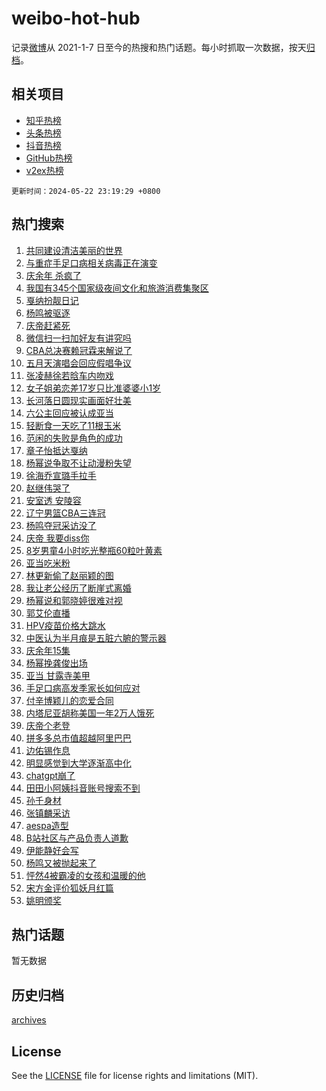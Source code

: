 # weibo-hot-hub

记录[微博](https://www.weibo.com)从 2021-1-7 日至今的热搜和热门话题。每小时抓取一次数据，按天[归档](archives)。

## 相关项目

- [知乎热榜](https://github.com/snaildev/zhihu-hot-hub)
- [头条热榜](https://github.com/snaildev/toutiao-hot-hub)
- [抖音热榜](https://github.com/snaildev/douyin-hot-hub)
- [GitHub热榜](https://github.com/snaildev/github-hot-hub)
- [v2ex热榜](https://github.com/snaildev/v2ex-hot-hub)


`更新时间：2024-05-22 23:19:29 +0800`

## 热门搜索

1. [共同建设清洁美丽的世界](https://m.weibo.cn/search?containerid=100103type%3D1%26t%3D10%26q%3D%23%E5%85%B1%E5%90%8C%E5%BB%BA%E8%AE%BE%E6%B8%85%E6%B4%81%E7%BE%8E%E4%B8%BD%E7%9A%84%E4%B8%96%E7%95%8C%23&stream_entry_id=51&isnewpage=1&extparam=seat%3D1%26dgr%3D0%26cate%3D10103%26q%3D%2523%25E5%2585%25B1%25E5%2590%258C%25E5%25BB%25BA%25E8%25AE%25BE%25E6%25B8%2585%25E6%25B4%2581%25E7%25BE%258E%25E4%25B8%25BD%25E7%259A%2584%25E4%25B8%2596%25E7%2595%258C%2523%26pos%3D0%26filter_type%3Drealtimehot%26stream_entry_id%3D51%26c_type%3D51%26display_time%3D1716391167%26pre_seqid%3D171639116777304132155)
1. [与重症手足口病相关病毒正在演变](https://m.weibo.cn/search?containerid=100103type%3D1%26t%3D10%26q%3D%23%E4%B8%8E%E9%87%8D%E7%97%87%E6%89%8B%E8%B6%B3%E5%8F%A3%E7%97%85%E7%9B%B8%E5%85%B3%E7%97%85%E6%AF%92%E6%AD%A3%E5%9C%A8%E6%BC%94%E5%8F%98%23&stream_entry_id=31&isnewpage=1&extparam=seat%3D1%26lcate%3D5001%26cate%3D5001%26pos%3D0%26realpos%3D1%26stream_entry_id%3D31%26band_rank%3D1%26dgr%3D0%26q%3D%2523%25E4%25B8%258E%25E9%2587%258D%25E7%2597%2587%25E6%2589%258B%25E8%25B6%25B3%25E5%258F%25A3%25E7%2597%2585%25E7%259B%25B8%25E5%2585%25B3%25E7%2597%2585%25E6%25AF%2592%25E6%25AD%25A3%25E5%259C%25A8%25E6%25BC%2594%25E5%258F%2598%2523%26filter_type%3Drealtimehot%26flag%3D1%26c_type%3D31%26display_time%3D1716391167%26pre_seqid%3D171639116777304132155)
1. [庆余年 杀疯了](https://m.weibo.cn/search?containerid=100103type%3D1%26t%3D10%26q%3D%E5%BA%86%E4%BD%99%E5%B9%B4+%E6%9D%80%E7%96%AF%E4%BA%86&stream_entry_id=31&isnewpage=1&extparam=seat%3D1%26lcate%3D5001%26cate%3D5001%26pos%3D1%26realpos%3D2%26stream_entry_id%3D31%26band_rank%3D2%26dgr%3D0%26q%3D%25E5%25BA%2586%25E4%25BD%2599%25E5%25B9%25B4%2520%25E6%259D%2580%25E7%2596%25AF%25E4%25BA%2586%26filter_type%3Drealtimehot%26flag%3D2%26c_type%3D31%26display_time%3D1716391167%26pre_seqid%3D171639116777304132155)
1. [我国有345个国家级夜间文化和旅游消费集聚区](https://m.weibo.cn/search?containerid=100103type%3D1%26t%3D10%26q%3D%23%E6%88%91%E5%9B%BD%E6%9C%89345%E4%B8%AA%E5%9B%BD%E5%AE%B6%E7%BA%A7%E5%A4%9C%E9%97%B4%E6%96%87%E5%8C%96%E5%92%8C%E6%97%85%E6%B8%B8%E6%B6%88%E8%B4%B9%E9%9B%86%E8%81%9A%E5%8C%BA%23&stream_entry_id=31&isnewpage=1&extparam=seat%3D1%26lcate%3D5001%26cate%3D5001%26pos%3D2%26realpos%3D3%26stream_entry_id%3D31%26band_rank%3D3%26dgr%3D0%26q%3D%2523%25E6%2588%2591%25E5%259B%25BD%25E6%259C%2589345%25E4%25B8%25AA%25E5%259B%25BD%25E5%25AE%25B6%25E7%25BA%25A7%25E5%25A4%259C%25E9%2597%25B4%25E6%2596%2587%25E5%258C%2596%25E5%2592%258C%25E6%2597%2585%25E6%25B8%25B8%25E6%25B6%2588%25E8%25B4%25B9%25E9%259B%2586%25E8%2581%259A%25E5%258C%25BA%2523%26filter_type%3Drealtimehot%26flag%3D0%26c_type%3D31%26display_time%3D1716391167%26pre_seqid%3D171639116777304132155)
1. [戛纳扮靓日记](https://m.weibo.cn/search?containerid=100103type%3D1%26t%3D10%26q%3D%23%E6%88%9B%E7%BA%B3%E6%89%AE%E9%9D%93%E6%97%A5%E8%AE%B0%23&stream_entry_id=31&isnewpage=1&extparam=seat%3D1%26lcate%3D5001%26cate%3D5001%26pos%3D3%26stream_entry_id%3D31%26band_rank%3D4%26dgr%3D0%26q%3D%2523%25E6%2588%259B%25E7%25BA%25B3%25E6%2589%25AE%25E9%259D%2593%25E6%2597%25A5%25E8%25AE%25B0%2523%26is_ad_pos%3D1%26filter_type%3Drealtimehot%26adid%3D237703%26c_type%3D31%26display_time%3D1716391167%26pre_seqid%3D171639116777304132155)
1. [杨鸣被驱逐](https://m.weibo.cn/search?containerid=100103type%3D1%26t%3D10%26q%3D%E6%9D%A8%E9%B8%A3%E8%A2%AB%E9%A9%B1%E9%80%90&stream_entry_id=31&isnewpage=1&extparam=seat%3D1%26lcate%3D5001%26cate%3D5001%26pos%3D4%26realpos%3D4%26stream_entry_id%3D31%26band_rank%3D4%26dgr%3D0%26q%3D%25E6%259D%25A8%25E9%25B8%25A3%25E8%25A2%25AB%25E9%25A9%25B1%25E9%2580%2590%26filter_type%3Drealtimehot%26flag%3D2%26c_type%3D31%26display_time%3D1716391167%26pre_seqid%3D171639116777304132155)
1. [庆帝赶紧死](https://m.weibo.cn/search?containerid=100103type%3D1%26t%3D10%26q%3D%E5%BA%86%E5%B8%9D%E8%B5%B6%E7%B4%A7%E6%AD%BB&stream_entry_id=31&isnewpage=1&extparam=seat%3D1%26lcate%3D5001%26cate%3D5001%26pos%3D5%26realpos%3D5%26stream_entry_id%3D31%26band_rank%3D5%26dgr%3D0%26q%3D%25E5%25BA%2586%25E5%25B8%259D%25E8%25B5%25B6%25E7%25B4%25A7%25E6%25AD%25BB%26filter_type%3Drealtimehot%26flag%3D0%26c_type%3D31%26display_time%3D1716391167%26pre_seqid%3D171639116777304132155)
1. [微信扫一扫加好友有讲究吗](https://m.weibo.cn/search?containerid=100103type%3D1%26t%3D10%26q%3D%23%E5%BE%AE%E4%BF%A1%E6%89%AB%E4%B8%80%E6%89%AB%E5%8A%A0%E5%A5%BD%E5%8F%8B%E6%9C%89%E8%AE%B2%E7%A9%B6%E5%90%97%23&stream_entry_id=31&isnewpage=1&extparam=seat%3D1%26lcate%3D5001%26cate%3D5001%26pos%3D6%26realpos%3D6%26stream_entry_id%3D31%26band_rank%3D6%26dgr%3D0%26q%3D%2523%25E5%25BE%25AE%25E4%25BF%25A1%25E6%2589%25AB%25E4%25B8%2580%25E6%2589%25AB%25E5%258A%25A0%25E5%25A5%25BD%25E5%258F%258B%25E6%259C%2589%25E8%25AE%25B2%25E7%25A9%25B6%25E5%2590%2597%2523%26filter_type%3Drealtimehot%26flag%3D2%26c_type%3D31%26display_time%3D1716391167%26pre_seqid%3D171639116777304132155)
1. [CBA总决赛赖冠霖来解说了](https://m.weibo.cn/search?containerid=100103type%3D1%26t%3D10%26q%3D%23CBA%E6%80%BB%E5%86%B3%E8%B5%9B%E8%B5%96%E5%86%A0%E9%9C%96%E6%9D%A5%E8%A7%A3%E8%AF%B4%E4%BA%86%23&stream_entry_id=31&isnewpage=1&extparam=seat%3D1%26lcate%3D5001%26cate%3D5001%26pos%3D7%26stream_entry_id%3D31%26band_rank%3D7%26dgr%3D0%26q%3D%2523CBA%25E6%2580%25BB%25E5%2586%25B3%25E8%25B5%259B%25E8%25B5%2596%25E5%2586%25A0%25E9%259C%2596%25E6%259D%25A5%25E8%25A7%25A3%25E8%25AF%25B4%25E4%25BA%2586%2523%26is_ad_pos%3D1%26filter_type%3Drealtimehot%26adid%3D237614%26c_type%3D31%26display_time%3D1716391167%26pre_seqid%3D171639116777304132155)
1. [五月天演唱会回应假唱争议](https://m.weibo.cn/search?containerid=100103type%3D1%26t%3D10%26q%3D%23%E4%BA%94%E6%9C%88%E5%A4%A9%E6%BC%94%E5%94%B1%E4%BC%9A%E5%9B%9E%E5%BA%94%E5%81%87%E5%94%B1%E4%BA%89%E8%AE%AE%23&stream_entry_id=31&isnewpage=1&extparam=seat%3D1%26lcate%3D5001%26cate%3D5001%26pos%3D8%26realpos%3D7%26stream_entry_id%3D31%26band_rank%3D7%26dgr%3D0%26q%3D%2523%25E4%25BA%2594%25E6%259C%2588%25E5%25A4%25A9%25E6%25BC%2594%25E5%2594%25B1%25E4%25BC%259A%25E5%259B%259E%25E5%25BA%2594%25E5%2581%2587%25E5%2594%25B1%25E4%25BA%2589%25E8%25AE%25AE%2523%26filter_type%3Drealtimehot%26flag%3D1%26c_type%3D31%26display_time%3D1716391167%26pre_seqid%3D171639116777304132155)
1. [张凌赫徐若晗车内吻戏](https://m.weibo.cn/search?containerid=100103type%3D1%26t%3D10%26q%3D%23%E5%BC%A0%E5%87%8C%E8%B5%AB%E5%BE%90%E8%8B%A5%E6%99%97%E8%BD%A6%E5%86%85%E5%90%BB%E6%88%8F%23&stream_entry_id=31&isnewpage=1&extparam=seat%3D1%26lcate%3D5001%26cate%3D5001%26pos%3D9%26realpos%3D8%26stream_entry_id%3D31%26band_rank%3D8%26dgr%3D0%26q%3D%2523%25E5%25BC%25A0%25E5%2587%258C%25E8%25B5%25AB%25E5%25BE%2590%25E8%258B%25A5%25E6%2599%2597%25E8%25BD%25A6%25E5%2586%2585%25E5%2590%25BB%25E6%2588%258F%2523%26filter_type%3Drealtimehot%26flag%3D2%26c_type%3D31%26display_time%3D1716391167%26pre_seqid%3D171639116777304132155)
1. [女子姐弟恋差17岁只比准婆婆小1岁](https://m.weibo.cn/search?containerid=100103type%3D1%26t%3D10%26q%3D%23%E5%A5%B3%E5%AD%90%E5%A7%90%E5%BC%9F%E6%81%8B%E5%B7%AE17%E5%B2%81%E5%8F%AA%E6%AF%94%E5%87%86%E5%A9%86%E5%A9%86%E5%B0%8F1%E5%B2%81%23&stream_entry_id=31&isnewpage=1&extparam=seat%3D1%26lcate%3D5001%26cate%3D5001%26pos%3D10%26realpos%3D9%26stream_entry_id%3D31%26band_rank%3D9%26dgr%3D0%26q%3D%2523%25E5%25A5%25B3%25E5%25AD%2590%25E5%25A7%2590%25E5%25BC%259F%25E6%2581%258B%25E5%25B7%25AE17%25E5%25B2%2581%25E5%258F%25AA%25E6%25AF%2594%25E5%2587%2586%25E5%25A9%2586%25E5%25A9%2586%25E5%25B0%258F1%25E5%25B2%2581%2523%26filter_type%3Drealtimehot%26flag%3D0%26c_type%3D31%26display_time%3D1716391167%26pre_seqid%3D171639116777304132155)
1. [长河落日圆现实画面好壮美](https://m.weibo.cn/search?containerid=100103type%3D1%26t%3D10%26q%3D%23%E9%95%BF%E6%B2%B3%E8%90%BD%E6%97%A5%E5%9C%86%E7%8E%B0%E5%AE%9E%E7%94%BB%E9%9D%A2%E5%A5%BD%E5%A3%AE%E7%BE%8E%23&stream_entry_id=31&isnewpage=1&extparam=seat%3D1%26lcate%3D5001%26cate%3D5001%26pos%3D11%26realpos%3D10%26stream_entry_id%3D31%26band_rank%3D10%26dgr%3D0%26q%3D%2523%25E9%2595%25BF%25E6%25B2%25B3%25E8%2590%25BD%25E6%2597%25A5%25E5%259C%2586%25E7%258E%25B0%25E5%25AE%259E%25E7%2594%25BB%25E9%259D%25A2%25E5%25A5%25BD%25E5%25A3%25AE%25E7%25BE%258E%2523%26filter_type%3Drealtimehot%26flag%3D32768%26c_type%3D31%26display_time%3D1716391167%26pre_seqid%3D171639116777304132155)
1. [六公主回应被认成亚当](https://m.weibo.cn/search?containerid=100103type%3D1%26t%3D10%26q%3D%23%E5%85%AD%E5%85%AC%E4%B8%BB%E5%9B%9E%E5%BA%94%E8%A2%AB%E8%AE%A4%E6%88%90%E4%BA%9A%E5%BD%93%23&stream_entry_id=31&isnewpage=1&extparam=seat%3D1%26lcate%3D5001%26cate%3D5001%26pos%3D12%26realpos%3D11%26stream_entry_id%3D31%26band_rank%3D11%26dgr%3D0%26q%3D%2523%25E5%2585%25AD%25E5%2585%25AC%25E4%25B8%25BB%25E5%259B%259E%25E5%25BA%2594%25E8%25A2%25AB%25E8%25AE%25A4%25E6%2588%2590%25E4%25BA%259A%25E5%25BD%2593%2523%26filter_type%3Drealtimehot%26flag%3D1%26c_type%3D31%26display_time%3D1716391167%26pre_seqid%3D171639116777304132155)
1. [轻断食一天吃了11根玉米](https://m.weibo.cn/search?containerid=100103type%3D1%26t%3D10%26q%3D%23%E8%BD%BB%E6%96%AD%E9%A3%9F%E4%B8%80%E5%A4%A9%E5%90%83%E4%BA%8611%E6%A0%B9%E7%8E%89%E7%B1%B3%23&stream_entry_id=31&isnewpage=1&extparam=seat%3D1%26lcate%3D5001%26cate%3D5001%26pos%3D13%26realpos%3D12%26stream_entry_id%3D31%26band_rank%3D12%26dgr%3D0%26q%3D%2523%25E8%25BD%25BB%25E6%2596%25AD%25E9%25A3%259F%25E4%25B8%2580%25E5%25A4%25A9%25E5%2590%2583%25E4%25BA%258611%25E6%25A0%25B9%25E7%258E%2589%25E7%25B1%25B3%2523%26filter_type%3Drealtimehot%26flag%3D0%26c_type%3D31%26display_time%3D1716391167%26pre_seqid%3D171639116777304132155)
1. [范闲的失败是角色的成功](https://m.weibo.cn/search?containerid=100103type%3D1%26t%3D10%26q%3D%23%E8%8C%83%E9%97%B2%E7%9A%84%E5%A4%B1%E8%B4%A5%E6%98%AF%E8%A7%92%E8%89%B2%E7%9A%84%E6%88%90%E5%8A%9F%23&stream_entry_id=31&isnewpage=1&extparam=seat%3D1%26lcate%3D5001%26cate%3D5001%26pos%3D14%26realpos%3D13%26stream_entry_id%3D31%26band_rank%3D13%26dgr%3D0%26q%3D%2523%25E8%258C%2583%25E9%2597%25B2%25E7%259A%2584%25E5%25A4%25B1%25E8%25B4%25A5%25E6%2598%25AF%25E8%25A7%2592%25E8%2589%25B2%25E7%259A%2584%25E6%2588%2590%25E5%258A%259F%2523%26filter_type%3Drealtimehot%26flag%3D1%26c_type%3D31%26display_time%3D1716391167%26pre_seqid%3D171639116777304132155)
1. [章子怡抵达戛纳](https://m.weibo.cn/search?containerid=100103type%3D1%26t%3D10%26q%3D%23%E7%AB%A0%E5%AD%90%E6%80%A1%E6%8A%B5%E8%BE%BE%E6%88%9B%E7%BA%B3%23&stream_entry_id=31&isnewpage=1&extparam=seat%3D1%26lcate%3D5001%26cate%3D5001%26pos%3D15%26realpos%3D14%26stream_entry_id%3D31%26band_rank%3D14%26dgr%3D0%26q%3D%2523%25E7%25AB%25A0%25E5%25AD%2590%25E6%2580%25A1%25E6%258A%25B5%25E8%25BE%25BE%25E6%2588%259B%25E7%25BA%25B3%2523%26filter_type%3Drealtimehot%26flag%3D1%26c_type%3D31%26display_time%3D1716391167%26pre_seqid%3D171639116777304132155)
1. [杨幂说争取不让动漫粉失望](https://m.weibo.cn/search?containerid=100103type%3D1%26t%3D10%26q%3D%23%E6%9D%A8%E5%B9%82%E8%AF%B4%E4%BA%89%E5%8F%96%E4%B8%8D%E8%AE%A9%E5%8A%A8%E6%BC%AB%E7%B2%89%E5%A4%B1%E6%9C%9B%23&stream_entry_id=31&isnewpage=1&extparam=seat%3D1%26lcate%3D5001%26cate%3D5001%26pos%3D16%26realpos%3D15%26stream_entry_id%3D31%26band_rank%3D15%26dgr%3D0%26q%3D%2523%25E6%259D%25A8%25E5%25B9%2582%25E8%25AF%25B4%25E4%25BA%2589%25E5%258F%2596%25E4%25B8%258D%25E8%25AE%25A9%25E5%258A%25A8%25E6%25BC%25AB%25E7%25B2%2589%25E5%25A4%25B1%25E6%259C%259B%2523%26filter_type%3Drealtimehot%26flag%3D0%26c_type%3D31%26display_time%3D1716391167%26pre_seqid%3D171639116777304132155)
1. [徐海乔宣璐手拉手](https://m.weibo.cn/search?containerid=100103type%3D1%26t%3D10%26q%3D%E5%BE%90%E6%B5%B7%E4%B9%94%E5%AE%A3%E7%92%90%E6%89%8B%E6%8B%89%E6%89%8B&stream_entry_id=31&isnewpage=1&extparam=seat%3D1%26lcate%3D5001%26cate%3D5001%26pos%3D17%26realpos%3D16%26stream_entry_id%3D31%26band_rank%3D16%26dgr%3D0%26q%3D%25E5%25BE%2590%25E6%25B5%25B7%25E4%25B9%2594%25E5%25AE%25A3%25E7%2592%2590%25E6%2589%258B%25E6%258B%2589%25E6%2589%258B%26filter_type%3Drealtimehot%26flag%3D2%26c_type%3D31%26display_time%3D1716391167%26pre_seqid%3D171639116777304132155)
1. [赵继伟哭了](https://m.weibo.cn/search?containerid=100103type%3D1%26t%3D10%26q%3D%23%E8%B5%B5%E7%BB%A7%E4%BC%9F%E5%93%AD%E4%BA%86%23&stream_entry_id=31&isnewpage=1&extparam=seat%3D1%26lcate%3D5001%26cate%3D5001%26pos%3D18%26realpos%3D17%26stream_entry_id%3D31%26band_rank%3D17%26dgr%3D0%26q%3D%2523%25E8%25B5%25B5%25E7%25BB%25A7%25E4%25BC%259F%25E5%2593%25AD%25E4%25BA%2586%2523%26filter_type%3Drealtimehot%26flag%3D1%26c_type%3D31%26display_time%3D1716391167%26pre_seqid%3D171639116777304132155)
1. [安室透 安陵容](https://m.weibo.cn/search?containerid=100103type%3D1%26t%3D10%26q%3D%E5%AE%89%E5%AE%A4%E9%80%8F+%E5%AE%89%E9%99%B5%E5%AE%B9&stream_entry_id=31&isnewpage=1&extparam=seat%3D1%26lcate%3D5001%26cate%3D5001%26pos%3D19%26realpos%3D18%26stream_entry_id%3D31%26band_rank%3D18%26dgr%3D0%26q%3D%25E5%25AE%2589%25E5%25AE%25A4%25E9%2580%258F%2520%25E5%25AE%2589%25E9%2599%25B5%25E5%25AE%25B9%26filter_type%3Drealtimehot%26flag%3D0%26c_type%3D31%26display_time%3D1716391167%26pre_seqid%3D171639116777304132155)
1. [辽宁男篮CBA三连冠](https://m.weibo.cn/search?containerid=100103type%3D1%26t%3D10%26q%3D%23%E8%BE%BD%E5%AE%81%E7%94%B7%E7%AF%AECBA%E4%B8%89%E8%BF%9E%E5%86%A0%23&stream_entry_id=31&isnewpage=1&extparam=seat%3D1%26lcate%3D5001%26cate%3D5001%26pos%3D20%26realpos%3D19%26stream_entry_id%3D31%26band_rank%3D19%26dgr%3D0%26q%3D%2523%25E8%25BE%25BD%25E5%25AE%2581%25E7%2594%25B7%25E7%25AF%25AECBA%25E4%25B8%2589%25E8%25BF%259E%25E5%2586%25A0%2523%26filter_type%3Drealtimehot%26flag%3D0%26c_type%3D31%26display_time%3D1716391167%26pre_seqid%3D171639116777304132155)
1. [杨鸣夺冠采访没了](https://m.weibo.cn/search?containerid=100103type%3D1%26t%3D10%26q%3D%23%E6%9D%A8%E9%B8%A3%E5%A4%BA%E5%86%A0%E9%87%87%E8%AE%BF%E6%B2%A1%E4%BA%86%23&stream_entry_id=31&isnewpage=1&extparam=seat%3D1%26lcate%3D5001%26cate%3D5001%26pos%3D21%26realpos%3D20%26stream_entry_id%3D31%26band_rank%3D20%26dgr%3D0%26q%3D%2523%25E6%259D%25A8%25E9%25B8%25A3%25E5%25A4%25BA%25E5%2586%25A0%25E9%2587%2587%25E8%25AE%25BF%25E6%25B2%25A1%25E4%25BA%2586%2523%26filter_type%3Drealtimehot%26flag%3D1%26c_type%3D31%26display_time%3D1716391167%26pre_seqid%3D171639116777304132155)
1. [庆帝 我要diss你](https://m.weibo.cn/search?containerid=100103type%3D1%26t%3D10%26q%3D%E5%BA%86%E5%B8%9D+%E6%88%91%E8%A6%81diss%E4%BD%A0&stream_entry_id=31&isnewpage=1&extparam=seat%3D1%26lcate%3D5001%26cate%3D5001%26pos%3D22%26realpos%3D21%26stream_entry_id%3D31%26band_rank%3D21%26dgr%3D0%26q%3D%25E5%25BA%2586%25E5%25B8%259D%2520%25E6%2588%2591%25E8%25A6%2581diss%25E4%25BD%25A0%26filter_type%3Drealtimehot%26flag%3D0%26c_type%3D31%26display_time%3D1716391167%26pre_seqid%3D171639116777304132155)
1. [8岁男童4小时吃光整瓶60粒叶黄素](https://m.weibo.cn/search?containerid=100103type%3D1%26t%3D10%26q%3D%238%E5%B2%81%E7%94%B7%E7%AB%A54%E5%B0%8F%E6%97%B6%E5%90%83%E5%85%89%E6%95%B4%E7%93%B660%E7%B2%92%E5%8F%B6%E9%BB%84%E7%B4%A0%23&stream_entry_id=31&isnewpage=1&extparam=seat%3D1%26lcate%3D5001%26cate%3D5001%26pos%3D23%26realpos%3D22%26stream_entry_id%3D31%26band_rank%3D22%26dgr%3D0%26q%3D%25238%25E5%25B2%2581%25E7%2594%25B7%25E7%25AB%25A54%25E5%25B0%258F%25E6%2597%25B6%25E5%2590%2583%25E5%2585%2589%25E6%2595%25B4%25E7%2593%25B660%25E7%25B2%2592%25E5%258F%25B6%25E9%25BB%2584%25E7%25B4%25A0%2523%26filter_type%3Drealtimehot%26flag%3D1%26c_type%3D31%26display_time%3D1716391167%26pre_seqid%3D171639116777304132155)
1. [亚当吃米粉](https://m.weibo.cn/search?containerid=100103type%3D1%26t%3D10%26q%3D%E4%BA%9A%E5%BD%93%E5%90%83%E7%B1%B3%E7%B2%89&stream_entry_id=31&isnewpage=1&extparam=seat%3D1%26lcate%3D5001%26cate%3D5001%26pos%3D24%26realpos%3D23%26stream_entry_id%3D31%26band_rank%3D23%26dgr%3D0%26q%3D%25E4%25BA%259A%25E5%25BD%2593%25E5%2590%2583%25E7%25B1%25B3%25E7%25B2%2589%26filter_type%3Drealtimehot%26flag%3D0%26c_type%3D31%26display_time%3D1716391167%26pre_seqid%3D171639116777304132155)
1. [林更新偷了赵丽颖的图](https://m.weibo.cn/search?containerid=100103type%3D1%26t%3D10%26q%3D%23%E6%9E%97%E6%9B%B4%E6%96%B0%E5%81%B7%E4%BA%86%E8%B5%B5%E4%B8%BD%E9%A2%96%E7%9A%84%E5%9B%BE%23&stream_entry_id=31&isnewpage=1&extparam=seat%3D1%26lcate%3D5001%26cate%3D5001%26pos%3D25%26realpos%3D24%26stream_entry_id%3D31%26band_rank%3D24%26dgr%3D0%26q%3D%2523%25E6%259E%2597%25E6%259B%25B4%25E6%2596%25B0%25E5%2581%25B7%25E4%25BA%2586%25E8%25B5%25B5%25E4%25B8%25BD%25E9%25A2%2596%25E7%259A%2584%25E5%259B%25BE%2523%26filter_type%3Drealtimehot%26flag%3D1%26c_type%3D31%26display_time%3D1716391167%26pre_seqid%3D171639116777304132155)
1. [我让老公经历了断崖式离婚](https://m.weibo.cn/search?containerid=100103type%3D1%26t%3D10%26q%3D%23%E6%88%91%E8%AE%A9%E8%80%81%E5%85%AC%E7%BB%8F%E5%8E%86%E4%BA%86%E6%96%AD%E5%B4%96%E5%BC%8F%E7%A6%BB%E5%A9%9A%23&stream_entry_id=31&isnewpage=1&extparam=seat%3D1%26lcate%3D5001%26cate%3D5001%26pos%3D26%26realpos%3D25%26stream_entry_id%3D31%26band_rank%3D25%26dgr%3D0%26q%3D%2523%25E6%2588%2591%25E8%25AE%25A9%25E8%2580%2581%25E5%2585%25AC%25E7%25BB%258F%25E5%258E%2586%25E4%25BA%2586%25E6%2596%25AD%25E5%25B4%2596%25E5%25BC%258F%25E7%25A6%25BB%25E5%25A9%259A%2523%26filter_type%3Drealtimehot%26flag%3D0%26c_type%3D31%26display_time%3D1716391167%26pre_seqid%3D171639116777304132155)
1. [杨幂说和郭晓婷很难对视](https://m.weibo.cn/search?containerid=100103type%3D1%26t%3D10%26q%3D%23%E6%9D%A8%E5%B9%82%E8%AF%B4%E5%92%8C%E9%83%AD%E6%99%93%E5%A9%B7%E5%BE%88%E9%9A%BE%E5%AF%B9%E8%A7%86%23&stream_entry_id=31&isnewpage=1&extparam=seat%3D1%26lcate%3D5001%26cate%3D5001%26pos%3D27%26realpos%3D26%26stream_entry_id%3D31%26band_rank%3D26%26dgr%3D0%26q%3D%2523%25E6%259D%25A8%25E5%25B9%2582%25E8%25AF%25B4%25E5%2592%258C%25E9%2583%25AD%25E6%2599%2593%25E5%25A9%25B7%25E5%25BE%2588%25E9%259A%25BE%25E5%25AF%25B9%25E8%25A7%2586%2523%26filter_type%3Drealtimehot%26flag%3D0%26c_type%3D31%26display_time%3D1716391167%26pre_seqid%3D171639116777304132155)
1. [郭艾伦直播](https://m.weibo.cn/search?containerid=100103type%3D1%26t%3D10%26q%3D%E9%83%AD%E8%89%BE%E4%BC%A6%E7%9B%B4%E6%92%AD&stream_entry_id=31&isnewpage=1&extparam=seat%3D1%26lcate%3D5001%26cate%3D5001%26pos%3D28%26realpos%3D27%26stream_entry_id%3D31%26band_rank%3D27%26dgr%3D0%26q%3D%25E9%2583%25AD%25E8%2589%25BE%25E4%25BC%25A6%25E7%259B%25B4%25E6%2592%25AD%26filter_type%3Drealtimehot%26flag%3D1%26c_type%3D31%26display_time%3D1716391167%26pre_seqid%3D171639116777304132155)
1. [HPV疫苗价格大跳水](https://m.weibo.cn/search?containerid=100103type%3D1%26t%3D10%26q%3D%23HPV%E7%96%AB%E8%8B%97%E4%BB%B7%E6%A0%BC%E5%A4%A7%E8%B7%B3%E6%B0%B4%23&stream_entry_id=31&isnewpage=1&extparam=seat%3D1%26lcate%3D5001%26cate%3D5001%26pos%3D29%26realpos%3D28%26stream_entry_id%3D31%26band_rank%3D28%26dgr%3D0%26q%3D%2523HPV%25E7%2596%25AB%25E8%258B%2597%25E4%25BB%25B7%25E6%25A0%25BC%25E5%25A4%25A7%25E8%25B7%25B3%25E6%25B0%25B4%2523%26filter_type%3Drealtimehot%26flag%3D0%26c_type%3D31%26display_time%3D1716391167%26pre_seqid%3D171639116777304132155)
1. [中医认为半月痕是五脏六腑的警示器](https://m.weibo.cn/search?containerid=100103type%3D1%26t%3D10%26q%3D%23%E4%B8%AD%E5%8C%BB%E8%AE%A4%E4%B8%BA%E5%8D%8A%E6%9C%88%E7%97%95%E6%98%AF%E4%BA%94%E8%84%8F%E5%85%AD%E8%85%91%E7%9A%84%E8%AD%A6%E7%A4%BA%E5%99%A8%23&stream_entry_id=31&isnewpage=1&extparam=seat%3D1%26lcate%3D5001%26cate%3D5001%26pos%3D30%26realpos%3D29%26stream_entry_id%3D31%26band_rank%3D29%26dgr%3D0%26q%3D%2523%25E4%25B8%25AD%25E5%258C%25BB%25E8%25AE%25A4%25E4%25B8%25BA%25E5%258D%258A%25E6%259C%2588%25E7%2597%2595%25E6%2598%25AF%25E4%25BA%2594%25E8%2584%258F%25E5%2585%25AD%25E8%2585%2591%25E7%259A%2584%25E8%25AD%25A6%25E7%25A4%25BA%25E5%2599%25A8%2523%26filter_type%3Drealtimehot%26flag%3D1%26c_type%3D31%26display_time%3D1716391167%26pre_seqid%3D171639116777304132155)
1. [庆余年15集](https://m.weibo.cn/search?containerid=100103type%3D1%26t%3D10%26q%3D%E5%BA%86%E4%BD%99%E5%B9%B415%E9%9B%86&stream_entry_id=31&isnewpage=1&extparam=seat%3D1%26lcate%3D5001%26cate%3D5001%26pos%3D31%26realpos%3D30%26stream_entry_id%3D31%26band_rank%3D30%26dgr%3D0%26q%3D%25E5%25BA%2586%25E4%25BD%2599%25E5%25B9%25B415%25E9%259B%2586%26filter_type%3Drealtimehot%26flag%3D1%26c_type%3D31%26display_time%3D1716391167%26pre_seqid%3D171639116777304132155)
1. [杨幂挽龚俊出场](https://m.weibo.cn/search?containerid=100103type%3D1%26t%3D10%26q%3D%23%E6%9D%A8%E5%B9%82%E6%8C%BD%E9%BE%9A%E4%BF%8A%E5%87%BA%E5%9C%BA%23&stream_entry_id=31&isnewpage=1&extparam=seat%3D1%26lcate%3D5001%26cate%3D5001%26pos%3D32%26realpos%3D31%26stream_entry_id%3D31%26band_rank%3D31%26dgr%3D0%26q%3D%2523%25E6%259D%25A8%25E5%25B9%2582%25E6%258C%25BD%25E9%25BE%259A%25E4%25BF%258A%25E5%2587%25BA%25E5%259C%25BA%2523%26filter_type%3Drealtimehot%26flag%3D0%26c_type%3D31%26display_time%3D1716391167%26pre_seqid%3D171639116777304132155)
1. [亚当 甘露寺美甲](https://m.weibo.cn/search?containerid=100103type%3D1%26t%3D10%26q%3D%E4%BA%9A%E5%BD%93+%E7%94%98%E9%9C%B2%E5%AF%BA%E7%BE%8E%E7%94%B2&stream_entry_id=31&isnewpage=1&extparam=seat%3D1%26lcate%3D5001%26cate%3D5001%26pos%3D33%26realpos%3D32%26stream_entry_id%3D31%26band_rank%3D32%26dgr%3D0%26q%3D%25E4%25BA%259A%25E5%25BD%2593%2520%25E7%2594%2598%25E9%259C%25B2%25E5%25AF%25BA%25E7%25BE%258E%25E7%2594%25B2%26filter_type%3Drealtimehot%26flag%3D0%26c_type%3D31%26display_time%3D1716391167%26pre_seqid%3D171639116777304132155)
1. [手足口病高发季家长如何应对](https://m.weibo.cn/search?containerid=100103type%3D1%26t%3D10%26q%3D%23%E6%89%8B%E8%B6%B3%E5%8F%A3%E7%97%85%E9%AB%98%E5%8F%91%E5%AD%A3%E5%AE%B6%E9%95%BF%E5%A6%82%E4%BD%95%E5%BA%94%E5%AF%B9%23&stream_entry_id=31&isnewpage=1&extparam=seat%3D1%26lcate%3D5001%26cate%3D5001%26pos%3D34%26realpos%3D33%26stream_entry_id%3D31%26band_rank%3D33%26dgr%3D0%26q%3D%2523%25E6%2589%258B%25E8%25B6%25B3%25E5%258F%25A3%25E7%2597%2585%25E9%25AB%2598%25E5%258F%2591%25E5%25AD%25A3%25E5%25AE%25B6%25E9%2595%25BF%25E5%25A6%2582%25E4%25BD%2595%25E5%25BA%2594%25E5%25AF%25B9%2523%26filter_type%3Drealtimehot%26flag%3D1%26c_type%3D31%26display_time%3D1716391167%26pre_seqid%3D171639116777304132155)
1. [付辛博颖儿的恋爱合同](https://m.weibo.cn/search?containerid=100103type%3D1%26t%3D10%26q%3D%23%E4%BB%98%E8%BE%9B%E5%8D%9A%E9%A2%96%E5%84%BF%E7%9A%84%E6%81%8B%E7%88%B1%E5%90%88%E5%90%8C%23&stream_entry_id=31&isnewpage=1&extparam=seat%3D1%26lcate%3D5001%26cate%3D5001%26pos%3D35%26realpos%3D34%26stream_entry_id%3D31%26band_rank%3D34%26dgr%3D0%26q%3D%2523%25E4%25BB%2598%25E8%25BE%259B%25E5%258D%259A%25E9%25A2%2596%25E5%2584%25BF%25E7%259A%2584%25E6%2581%258B%25E7%2588%25B1%25E5%2590%2588%25E5%2590%258C%2523%26filter_type%3Drealtimehot%26flag%3D0%26c_type%3D31%26display_time%3D1716391167%26pre_seqid%3D171639116777304132155)
1. [内塔尼亚胡称美国一年2万人饿死](https://m.weibo.cn/search?containerid=100103type%3D1%26t%3D10%26q%3D%23%E5%86%85%E5%A1%94%E5%B0%BC%E4%BA%9A%E8%83%A1%E7%A7%B0%E7%BE%8E%E5%9B%BD%E4%B8%80%E5%B9%B42%E4%B8%87%E4%BA%BA%E9%A5%BF%E6%AD%BB%23&stream_entry_id=31&isnewpage=1&extparam=seat%3D1%26lcate%3D5001%26cate%3D5001%26pos%3D36%26realpos%3D35%26stream_entry_id%3D31%26band_rank%3D35%26dgr%3D0%26q%3D%2523%25E5%2586%2585%25E5%25A1%2594%25E5%25B0%25BC%25E4%25BA%259A%25E8%2583%25A1%25E7%25A7%25B0%25E7%25BE%258E%25E5%259B%25BD%25E4%25B8%2580%25E5%25B9%25B42%25E4%25B8%2587%25E4%25BA%25BA%25E9%25A5%25BF%25E6%25AD%25BB%2523%26filter_type%3Drealtimehot%26flag%3D1%26c_type%3D31%26display_time%3D1716391167%26pre_seqid%3D171639116777304132155)
1. [庆帝个老登](https://m.weibo.cn/search?containerid=100103type%3D1%26t%3D10%26q%3D%E5%BA%86%E5%B8%9D%E4%B8%AA%E8%80%81%E7%99%BB&stream_entry_id=31&isnewpage=1&extparam=seat%3D1%26lcate%3D5001%26cate%3D5001%26pos%3D37%26realpos%3D36%26stream_entry_id%3D31%26band_rank%3D36%26dgr%3D0%26q%3D%25E5%25BA%2586%25E5%25B8%259D%25E4%25B8%25AA%25E8%2580%2581%25E7%2599%25BB%26filter_type%3Drealtimehot%26flag%3D1%26c_type%3D31%26display_time%3D1716391167%26pre_seqid%3D171639116777304132155)
1. [拼多多总市值超越阿里巴巴](https://m.weibo.cn/search?containerid=100103type%3D1%26t%3D10%26q%3D%23%E6%8B%BC%E5%A4%9A%E5%A4%9A%E6%80%BB%E5%B8%82%E5%80%BC%E8%B6%85%E8%B6%8A%E9%98%BF%E9%87%8C%E5%B7%B4%E5%B7%B4%23&stream_entry_id=31&isnewpage=1&extparam=seat%3D1%26lcate%3D5001%26cate%3D5001%26pos%3D38%26realpos%3D37%26stream_entry_id%3D31%26band_rank%3D37%26dgr%3D0%26q%3D%2523%25E6%258B%25BC%25E5%25A4%259A%25E5%25A4%259A%25E6%2580%25BB%25E5%25B8%2582%25E5%2580%25BC%25E8%25B6%2585%25E8%25B6%258A%25E9%2598%25BF%25E9%2587%258C%25E5%25B7%25B4%25E5%25B7%25B4%2523%26filter_type%3Drealtimehot%26flag%3D0%26c_type%3D31%26display_time%3D1716391167%26pre_seqid%3D171639116777304132155)
1. [边佑锡作息](https://m.weibo.cn/search?containerid=100103type%3D1%26t%3D10%26q%3D%E8%BE%B9%E4%BD%91%E9%94%A1%E4%BD%9C%E6%81%AF&stream_entry_id=31&isnewpage=1&extparam=seat%3D1%26lcate%3D5001%26cate%3D5001%26pos%3D39%26realpos%3D38%26stream_entry_id%3D31%26band_rank%3D38%26dgr%3D0%26q%3D%25E8%25BE%25B9%25E4%25BD%2591%25E9%2594%25A1%25E4%25BD%259C%25E6%2581%25AF%26filter_type%3Drealtimehot%26flag%3D1%26c_type%3D31%26display_time%3D1716391167%26pre_seqid%3D171639116777304132155)
1. [明显感觉到大学逐渐高中化](https://m.weibo.cn/search?containerid=100103type%3D1%26t%3D10%26q%3D%23%E6%98%8E%E6%98%BE%E6%84%9F%E8%A7%89%E5%88%B0%E5%A4%A7%E5%AD%A6%E9%80%90%E6%B8%90%E9%AB%98%E4%B8%AD%E5%8C%96%23&stream_entry_id=31&isnewpage=1&extparam=seat%3D1%26lcate%3D5001%26cate%3D5001%26pos%3D40%26realpos%3D39%26stream_entry_id%3D31%26band_rank%3D39%26dgr%3D0%26q%3D%2523%25E6%2598%258E%25E6%2598%25BE%25E6%2584%259F%25E8%25A7%2589%25E5%2588%25B0%25E5%25A4%25A7%25E5%25AD%25A6%25E9%2580%2590%25E6%25B8%2590%25E9%25AB%2598%25E4%25B8%25AD%25E5%258C%2596%2523%26filter_type%3Drealtimehot%26flag%3D0%26c_type%3D31%26display_time%3D1716391167%26pre_seqid%3D171639116777304132155)
1. [chatgpt崩了](https://m.weibo.cn/search?containerid=100103type%3D1%26t%3D10%26q%3Dchatgpt%E5%B4%A9%E4%BA%86&stream_entry_id=31&isnewpage=1&extparam=seat%3D1%26lcate%3D5001%26cate%3D5001%26pos%3D41%26realpos%3D40%26stream_entry_id%3D31%26band_rank%3D40%26dgr%3D0%26q%3Dchatgpt%25E5%25B4%25A9%25E4%25BA%2586%26filter_type%3Drealtimehot%26flag%3D1%26c_type%3D31%26display_time%3D1716391167%26pre_seqid%3D171639116777304132155)
1. [田田小阿姨抖音账号搜索不到](https://m.weibo.cn/search?containerid=100103type%3D1%26t%3D10%26q%3D%23%E7%94%B0%E7%94%B0%E5%B0%8F%E9%98%BF%E5%A7%A8%E6%8A%96%E9%9F%B3%E8%B4%A6%E5%8F%B7%E6%90%9C%E7%B4%A2%E4%B8%8D%E5%88%B0%23&stream_entry_id=31&isnewpage=1&extparam=seat%3D1%26lcate%3D5001%26cate%3D5001%26pos%3D42%26realpos%3D41%26stream_entry_id%3D31%26band_rank%3D41%26dgr%3D0%26q%3D%2523%25E7%2594%25B0%25E7%2594%25B0%25E5%25B0%258F%25E9%2598%25BF%25E5%25A7%25A8%25E6%258A%2596%25E9%259F%25B3%25E8%25B4%25A6%25E5%258F%25B7%25E6%2590%259C%25E7%25B4%25A2%25E4%25B8%258D%25E5%2588%25B0%2523%26filter_type%3Drealtimehot%26flag%3D0%26c_type%3D31%26display_time%3D1716391167%26pre_seqid%3D171639116777304132155)
1. [孙千身材](https://m.weibo.cn/search?containerid=100103type%3D1%26t%3D10%26q%3D%23%E5%AD%99%E5%8D%83%E8%BA%AB%E6%9D%90%23&stream_entry_id=31&isnewpage=1&extparam=seat%3D1%26lcate%3D5001%26cate%3D5001%26pos%3D43%26realpos%3D42%26stream_entry_id%3D31%26band_rank%3D42%26dgr%3D0%26q%3D%2523%25E5%25AD%2599%25E5%258D%2583%25E8%25BA%25AB%25E6%259D%2590%2523%26filter_type%3Drealtimehot%26flag%3D0%26c_type%3D31%26display_time%3D1716391167%26pre_seqid%3D171639116777304132155)
1. [张镇麟采访](https://m.weibo.cn/search?containerid=100103type%3D1%26t%3D10%26q%3D%E5%BC%A0%E9%95%87%E9%BA%9F%E9%87%87%E8%AE%BF&stream_entry_id=31&isnewpage=1&extparam=seat%3D1%26lcate%3D5001%26cate%3D5001%26pos%3D44%26realpos%3D43%26stream_entry_id%3D31%26band_rank%3D43%26dgr%3D0%26q%3D%25E5%25BC%25A0%25E9%2595%2587%25E9%25BA%259F%25E9%2587%2587%25E8%25AE%25BF%26filter_type%3Drealtimehot%26flag%3D1%26c_type%3D31%26display_time%3D1716391167%26pre_seqid%3D171639116777304132155)
1. [aespa造型](https://m.weibo.cn/search?containerid=100103type%3D1%26t%3D10%26q%3Daespa%E9%80%A0%E5%9E%8B&stream_entry_id=31&isnewpage=1&extparam=seat%3D1%26lcate%3D5001%26cate%3D5001%26pos%3D45%26realpos%3D44%26stream_entry_id%3D31%26band_rank%3D44%26dgr%3D0%26q%3Daespa%25E9%2580%25A0%25E5%259E%258B%26filter_type%3Drealtimehot%26flag%3D0%26c_type%3D31%26display_time%3D1716391167%26pre_seqid%3D171639116777304132155)
1. [B站社区与产品负责人道歉](https://m.weibo.cn/search?containerid=100103type%3D1%26t%3D10%26q%3D%23B%E7%AB%99%E7%A4%BE%E5%8C%BA%E4%B8%8E%E4%BA%A7%E5%93%81%E8%B4%9F%E8%B4%A3%E4%BA%BA%E9%81%93%E6%AD%89%23&stream_entry_id=31&isnewpage=1&extparam=seat%3D1%26lcate%3D5001%26cate%3D5001%26pos%3D46%26realpos%3D45%26stream_entry_id%3D31%26band_rank%3D45%26dgr%3D0%26q%3D%2523B%25E7%25AB%2599%25E7%25A4%25BE%25E5%258C%25BA%25E4%25B8%258E%25E4%25BA%25A7%25E5%2593%2581%25E8%25B4%259F%25E8%25B4%25A3%25E4%25BA%25BA%25E9%2581%2593%25E6%25AD%2589%2523%26filter_type%3Drealtimehot%26flag%3D1%26c_type%3D31%26display_time%3D1716391167%26pre_seqid%3D171639116777304132155)
1. [伊能静好会写](https://m.weibo.cn/search?containerid=100103type%3D1%26t%3D10%26q%3D%E4%BC%8A%E8%83%BD%E9%9D%99%E5%A5%BD%E4%BC%9A%E5%86%99&stream_entry_id=31&isnewpage=1&extparam=seat%3D1%26lcate%3D5001%26cate%3D5001%26pos%3D47%26realpos%3D46%26stream_entry_id%3D31%26band_rank%3D46%26dgr%3D0%26q%3D%25E4%25BC%258A%25E8%2583%25BD%25E9%259D%2599%25E5%25A5%25BD%25E4%25BC%259A%25E5%2586%2599%26filter_type%3Drealtimehot%26flag%3D1%26c_type%3D31%26display_time%3D1716391167%26pre_seqid%3D171639116777304132155)
1. [杨鸣又被抛起来了](https://m.weibo.cn/search?containerid=100103type%3D1%26t%3D10%26q%3D%23%E6%9D%A8%E9%B8%A3%E5%8F%88%E8%A2%AB%E6%8A%9B%E8%B5%B7%E6%9D%A5%E4%BA%86%23&stream_entry_id=31&isnewpage=1&extparam=seat%3D1%26lcate%3D5001%26cate%3D5001%26pos%3D48%26realpos%3D47%26stream_entry_id%3D31%26band_rank%3D47%26dgr%3D0%26q%3D%2523%25E6%259D%25A8%25E9%25B8%25A3%25E5%258F%2588%25E8%25A2%25AB%25E6%258A%259B%25E8%25B5%25B7%25E6%259D%25A5%25E4%25BA%2586%2523%26filter_type%3Drealtimehot%26flag%3D1%26c_type%3D31%26display_time%3D1716391167%26pre_seqid%3D171639116777304132155)
1. [怦然4被霸凌的女孩和温暖的他](https://m.weibo.cn/search?containerid=100103type%3D1%26t%3D10%26q%3D%23%E6%80%A6%E7%84%B64%E8%A2%AB%E9%9C%B8%E5%87%8C%E7%9A%84%E5%A5%B3%E5%AD%A9%E5%92%8C%E6%B8%A9%E6%9A%96%E7%9A%84%E4%BB%96%23&stream_entry_id=31&isnewpage=1&extparam=seat%3D1%26lcate%3D5001%26cate%3D5001%26pos%3D49%26realpos%3D48%26stream_entry_id%3D31%26band_rank%3D48%26dgr%3D0%26q%3D%2523%25E6%2580%25A6%25E7%2584%25B64%25E8%25A2%25AB%25E9%259C%25B8%25E5%2587%258C%25E7%259A%2584%25E5%25A5%25B3%25E5%25AD%25A9%25E5%2592%258C%25E6%25B8%25A9%25E6%259A%2596%25E7%259A%2584%25E4%25BB%2596%2523%26filter_type%3Drealtimehot%26flag%3D1%26c_type%3D31%26display_time%3D1716391167%26pre_seqid%3D171639116777304132155)
1. [宋方金评价狐妖月红篇](https://m.weibo.cn/search?containerid=100103type%3D1%26t%3D10%26q%3D%E5%AE%8B%E6%96%B9%E9%87%91%E8%AF%84%E4%BB%B7%E7%8B%90%E5%A6%96%E6%9C%88%E7%BA%A2%E7%AF%87&stream_entry_id=31&isnewpage=1&extparam=seat%3D1%26lcate%3D5001%26cate%3D5001%26pos%3D50%26realpos%3D49%26stream_entry_id%3D31%26band_rank%3D49%26dgr%3D0%26q%3D%25E5%25AE%258B%25E6%2596%25B9%25E9%2587%2591%25E8%25AF%2584%25E4%25BB%25B7%25E7%258B%2590%25E5%25A6%2596%25E6%259C%2588%25E7%25BA%25A2%25E7%25AF%2587%26filter_type%3Drealtimehot%26flag%3D1%26c_type%3D31%26display_time%3D1716391167%26pre_seqid%3D171639116777304132155)
1. [姚明颁奖](https://m.weibo.cn/search?containerid=100103type%3D1%26t%3D10%26q%3D%E5%A7%9A%E6%98%8E%E9%A2%81%E5%A5%96&stream_entry_id=31&isnewpage=1&extparam=seat%3D1%26lcate%3D5001%26cate%3D5001%26pos%3D51%26realpos%3D50%26stream_entry_id%3D31%26band_rank%3D50%26dgr%3D0%26q%3D%25E5%25A7%259A%25E6%2598%258E%25E9%25A2%2581%25E5%25A5%2596%26filter_type%3Drealtimehot%26flag%3D1%26c_type%3D31%26display_time%3D1716391167%26pre_seqid%3D171639116777304132155)

## 热门话题

暂无数据

## 历史归档

[archives](archives)

## License

See the [LICENSE](LICENSE) file for license rights and limitations (MIT).
